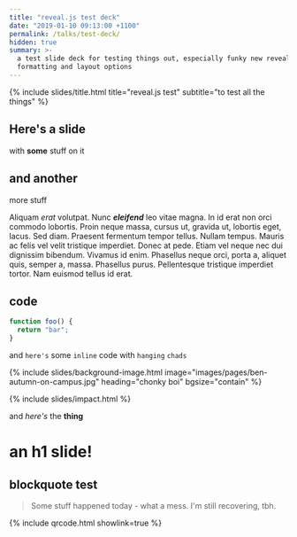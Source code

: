 ```yaml
---
title: "reveal.js test deck"
date: "2019-01-10 09:13:00 +1100"
permalink: /talks/test-deck/
hidden: true
summary: >-
  a test slide deck for testing things out, especially funky new reveal.js
  formatting and layout options
---
```


{% include slides/title.html title="reveal.js test" subtitle="to test all the things" %}

## Here's a slide

with **some** stuff on it

## and another

more stuff

Aliquam _erat_ volutpat. Nunc **_eleifend_** leo vitae magna. In id erat non orci
commodo lobortis. Proin neque massa, cursus ut, gravida ut, lobortis eget,
lacus. Sed diam. Praesent fermentum tempor tellus. Nullam tempus. Mauris ac
felis vel velit tristique imperdiet. Donec at pede. Etiam vel neque nec dui
dignissim bibendum. Vivamus id enim. Phasellus neque orci, porta a, aliquet
quis, semper a, massa. Phasellus purus. Pellentesque tristique imperdiet tortor.
Nam euismod tellus id erat.

## code

```javascript
function foo() {
  return "bar";
}
```

and `here's` some `inline` code with `hanging` `chads`

{% include slides/background-image.html image="images/pages/ben-autumn-on-campus.jpg" heading="chonky boi" bgsize="contain" %}

{% include slides/impact.html %}

and _here's_ the **thing**

# an h1 slide!

## blockquote test

> Some stuff happened today - what a mess. I'm still recovering, tbh.

{% include qrcode.html showlink=true %}
